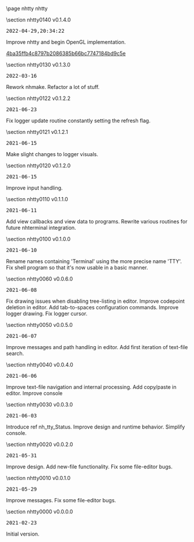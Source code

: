 \page nhtty nhtty

<div style="max-width:700px;">

\section nhtty0140 v0.1.4.0

<pre>
2022-04-29,20:34:22
</pre>

 Improve nhtty and begin OpenGL implementation.

[4ba35ffb4c8797b2086385b66bc7747184bd9c5e](../../patches/html/md_pages_4ba35ffb4c8797b2086385b66bc7747184bd9c5e.html)





\section nhtty0130 v0.1.3.0

<pre>
2022-03-16
</pre>

 Rework nhmake. Refactor a lot of stuff.



\section nhtty0122 v0.1.2.2

<pre>
2021-06-23
</pre>

 Fix logger update routine constantly setting the refresh flag.



\section nhtty0121 v0.1.2.1

<pre>
2021-06-15
</pre>

 Make slight changes to logger visuals.



\section nhtty0120 v0.1.2.0

<pre>
2021-06-15
</pre>

 Improve input handling.



\section nhtty0110 v0.1.1.0

<pre>
2021-06-11
</pre>

 Add view callbacks and view data to programs. Rewrite various routines for future nhterminal integration.



\section nhtty0100 v0.1.0.0

<pre>
2021-06-10
</pre>

 Rename names containing 'Terminal' using the more precise name 'TTY'. Fix shell program so that it's now usable in a basic manner.



\section nhtty0060 v0.0.6.0

<pre>
2021-06-08
</pre>

 Fix drawing issues when disabling tree-listing in editor. Improve codepoint deletion in editor. Add tab-to-spaces configuration commands. Improve logger drawing. Fix logger cursor.



\section nhtty0050 v0.0.5.0

<pre>
2021-06-07
</pre>

 Improve messages and path handling in editor. Add first iteration of text-file search.



\section nhtty0040 v0.0.4.0

<pre>
2021-06-06
</pre>

 Improve text-file navigation and internal processing. Add copy/paste in editor. Improve console



\section nhtty0030 v0.0.3.0

<pre>
2021-06-03
</pre>

 Introduce ref nh_tty_Status. Improve design and runtime behavior. Simplify console.



\section nhtty0020 v0.0.2.0

<pre>
2021-05-31
</pre>

 Improve design. Add new-file functionality. Fix some file-editor bugs.



\section nhtty0010 v0.0.1.0

<pre>
2021-05-29
</pre>

 Improve messages. Fix some file-editor bugs.



\section nhtty0000 v0.0.0.0

<pre>
2021-02-23
</pre>

 Initial version.



</div>